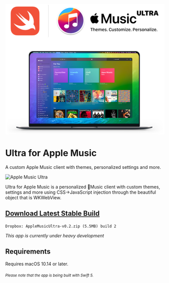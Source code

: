 ![Apple Music Ultra](Cover.jpg)

# Ultra for Apple Music
 A custom Apple Music client with themes, personalized settings and more.

![Apple Music Ultra](Cover.gif)

Ultra for Apple Music is a personalized Music client with custom themes, settings and more using CSS->JavaScript injection through the beautiful object that is WKWebView.

## [Download Latest Stable Build](https://www.dropbox.com/s/jejcp6kunp3qi2x/AppleMusicUltra-v0.2.zip?dl=0)
`Dropbox: AppleMusicUltra-v0.2.zip (5.5MB) build 2`

<i>This app is currently under heavy development</i>

## Requirements
Requires macOS 10.14 or later.

<sub><i>Please note that the app is being built with Swift 5.</i></sub>
